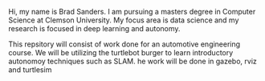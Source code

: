 Hi, my name is Brad Sanders. I am pursuing a masters degree in Computer Science at Clemson University. My focus area is data science and my research is focused in deep learning and autonomy.

This repsitory will consist of work done for an automotive engineering course. We will be utilizing the turtlebot burger to learn introductory autonomoy techniques such as SLAM. he work will be done in gazebo, rviz and turtlesim

